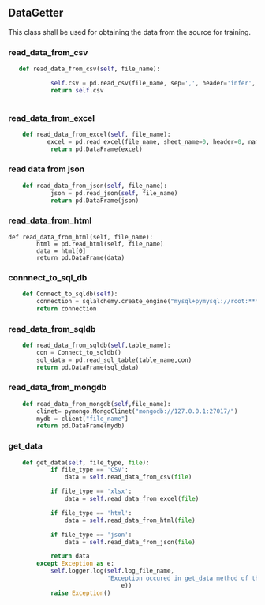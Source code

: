 ## DataGetter
This class shall  be used for obtaining the data from the source for training.
### read_data_from_csv

```python   
   def read_data_from_csv(self, file_name):

            self.csv = pd.read_csv(file_name, sep=',', header='infer', names=None, usecols=None)
            return self.csv
        
```

### read_data_from_excel
```python
    def read_data_from_excel(self, file_name):
           excel = pd.read_excel(file_name, sheet_name=0, header=0, names=None, index_col=None, usecols=None, )
            return pd.DataFrame(excel)
```

### read data from json
``` python
    def read_data_from_json(self, file_name):
            json = pd.read_json(self, file_name)
            return pd.DataFrame(json)
```

### read_data_from_html
    def read_data_from_html(self, file_name):
            html = pd.read_html(self, file_name)
            data = html[0]
            return pd.DataFrame(data)
### connnect_to_sql_db

```python
    def Connect_to_sqldb(self):
        connection = sqlalchemy.create_engine("mysql+pymysql://root:*****/*****")
        return connection
```
### read_data_from_sqldb
```python
    def read_data_from_sqldb(self,table_name):
        con = Connect_to_sqldb()
        sql_data = pd.read_sql_table(table_name,con)
        return pd.DataFrame(sql_data)
```
### read_data_from_mongdb
```python
    def read_data_from_mongdb(self,file_name):
        clinet= pymongo.MongoClinet("mongodb://127.0.0.1:27017/")
        mydb = client["file_name"]
        return pd.DataFrame(mydb)
```
### get_data
``` python
    def get_data(self, file_type, file):
            if file_type == 'CSV':
                data = self.read_data_from_csv(file)

            if file_type == 'xlsx':
                data = self.read_data_from_excel(file)

            if file_type == 'html':
                data = self.read_data_from_html(file)

            if file_type == 'json':
                data = self.read_data_from_json(file)

            return data
        except Exception as e:
            self.logger.log(self.log_file_name,
                            'Exception occured in get_data method of the Data_Getter class. Exception message: ' + str(
                                e))
            raise Exception()
```



